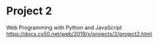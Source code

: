 # Project 2

Web Programming with Python and JavaScript
https://docs.cs50.net/web/2019/x/projects/2/project2.html
